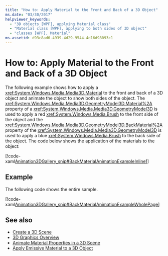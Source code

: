 ```yaml
---
title: "How to: Apply Material to the Front and Back of a 3D Object"
ms.date: "03/30/2017"
helpviewer_keywords: 
  - "3D objects [WPF], applying Material class"
  - "Material class [WPF], applying to both sides of 3D object"
  - "classes [WPF], Material"
ms.assetid: d93c8ad6-4939-4d29-9544-4d16d98093c1
---
```

# How to: Apply Material to the Front and Back of a 3D Object
The following example shows how to apply a <xref:System.Windows.Media.Media3D.Material> to the front and back of a 3D object and animate the object to show both sides of the object. The <xref:System.Windows.Media.Media3D.GeometryModel3D.Material%2A> property of a <xref:System.Windows.Media.Media3D.GeometryModel3D> is used to apply a red <xref:System.Windows.Media.Brush> to the front side of the object and the <xref:System.Windows.Media.Media3D.GeometryModel3D.BackMaterial%2A> property of the <xref:System.Windows.Media.Media3D.GeometryModel3D> is used to apply a blue <xref:System.Windows.Media.Brush> to the back side of the object. The code below shows the application of the materials to the object:  
  
 [!code-xaml[Animation3DGallery_snip#BackMaterialAnimationExampleInline1](~/samples/snippets/csharp/VS_Snippets_Wpf/Animation3DGallery_snip/CS/BackMaterialAnimationExample.xaml#backmaterialanimationexampleinline1)]  
  
## Example  
 The following code shows the entire sample.  
  
 [!code-xaml[Animation3DGallery_snip#BackMaterialAnimationExampleWholePage](~/samples/snippets/csharp/VS_Snippets_Wpf/Animation3DGallery_snip/CS/BackMaterialAnimationExample.xaml#backmaterialanimationexamplewholepage)]  
  
## See also

- [Create a 3D Scene](how-to-create-a-3-d-scene.md)
- [3D Graphics Overview](3-d-graphics-overview.md)
- [Animate Material Properties in a 3D Scene](how-to-animate-material-properties-in-a-3-d-scene.md)
- [Apply Emissive Material to a 3D Object](how-to-apply-emissive-material-to-a-3-d-object.md)
